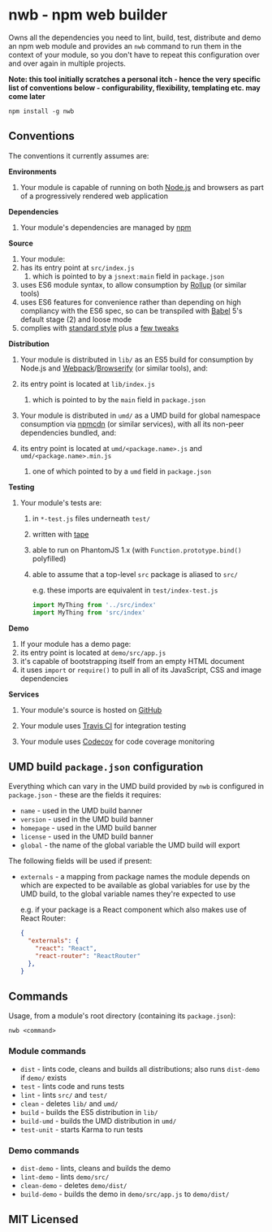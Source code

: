 # nwb - npm web builder

Owns all the dependencies you need to lint, build, test, distribute and demo an npm web module and provides an `nwb` command to run them in the context of your module, so you don't have to repeat this configuration over and over again in multiple projects.

**Note: this tool initially scratches a personal itch - hence the very specific list of conventions below - configurability, flexibility, templating etc. may come later**

```
npm install -g nwb
```

## Conventions

The conventions it currently assumes are:

**Environments**

1. Your module is capable of running on both [Node.js](https://nodejs.or) and browsers as part of a progressively rendered web application

**Dependencies**

1. Your module's dependencies are managed by [npm](https://www.npmjs.com/)

**Source**

1. Your module:
  1. has its entry point at `src/index.js`
     1. which is pointed to by a `jsnext:main` field in `package.json`
  1. uses ES6 module syntax, to allow consumption by [Rollup](https://github.com/rollup/rollup) (or similar tools)
  1. uses ES6 features for convenience rather than depending on high compliancy with the ES6 spec, so can be transpiled with [Babel](http://babeljs.io) 5's default stage (2) and loose mode
  1. complies with [standard style](https://github.com/feross/standard) plus a [few tweaks](https://github.com/insin/nwb/blob/master/.eslintrc)

**Distribution**

1. Your module is distributed in `lib/` as an ES5 build for consumption by Node.js and [Webpack](https://github.com/webpack/webpack/)/[Browserify](https://github.com/substack/node-browserify) (or similar tools), and:
  1. its entry point is located at `lib/index.js`
     1. which is pointed to by the `main` field in `package.json`

1. Your module is distributed in `umd/` as a UMD build for global namespace consumption via [npmcdn](https://npmcdn.com) (or similar services), with all its non-peer dependencies bundled, and:
  1. its entry point is located at `umd/<package.name>.js` and `umd/<package.name>.min.js`
     1. one of which pointed to by a `umd` field in `package.json`

**Testing**

1. Your module's tests are:
   1. in `*-test.js` files underneath `test/`
   1. written with [tape](https://github.com/substack/tape)
   1. able to run on PhantomJS 1.x (with `Function.prototype.bind()` polyfilled)
   1. able to assume that a top-level `src` package is aliased to `src/`

      e.g. these imports are equivalent in `test/index-test.js`

      ```javascript
      import MyThing from '../src/index'
      import MyThing from 'src/index'
      ```

**Demo**

1. If your module has a demo page:
  1. its entry point is located at `demo/src/app.js`
  1. it's capable of bootstrapping itself from an empty HTML document
  1. it uses `import` or `require()` to pull in all of its JavaScript, CSS and image dependencies

**Services**

1. Your module's source is hosted on [GitHub](https://github.com)

1. Your module uses [Travis CI](https://travis-ci.org/) for integration testing

1. Your module uses [Codecov](https://codecov.io) for code coverage monitoring

## UMD build `package.json` configuration

Everything which can vary in the UMD build provided by `nwb` is configured in `package.json` - these are the fields it requires:

* `name` - used in the UMD build banner
* `version` - used in the UMD build banner
* `homepage` - used in the UMD build banner
* `license` - used in the UMD build banner
* `global` - the name of the global variable the UMD build will export

The following fields will be used if present:

* `externals` - a mapping from package names the module depends on which are expected to be available as global variables for use by the UMD build, to the global variable names they're expected to use

  e.g. if your package is a React component which also makes use of React Router:

  ```json
  {
    "externals": {
      "react": "React",
      "react-router": "ReactRouter"
    },
  }
  ```

## Commands

Usage, from a module's root directory (containing its `package.json`):

```
nwb <command>
```

### Module commands

* `dist` - lints code, cleans and builds all distributions; also runs `dist-demo` if `demo/` exists
* `test` - lints code and runs tests
* `lint` - lints `src/` and `test/`
* `clean` - deletes `lib/` and `umd/`
* `build` - builds the ES5 distribution in `lib/`
* `build-umd` - builds the UMD distribution in `umd/`
* `test-unit` - starts Karma to run tests

### Demo commands

* `dist-demo` - lints, cleans and builds the demo
* `lint-demo` - lints `demo/src/`
* `clean-demo` - deletes `demo/dist/`
* `build-demo` - builds the demo in `demo/src/app.js` to `demo/dist/`

## MIT Licensed

